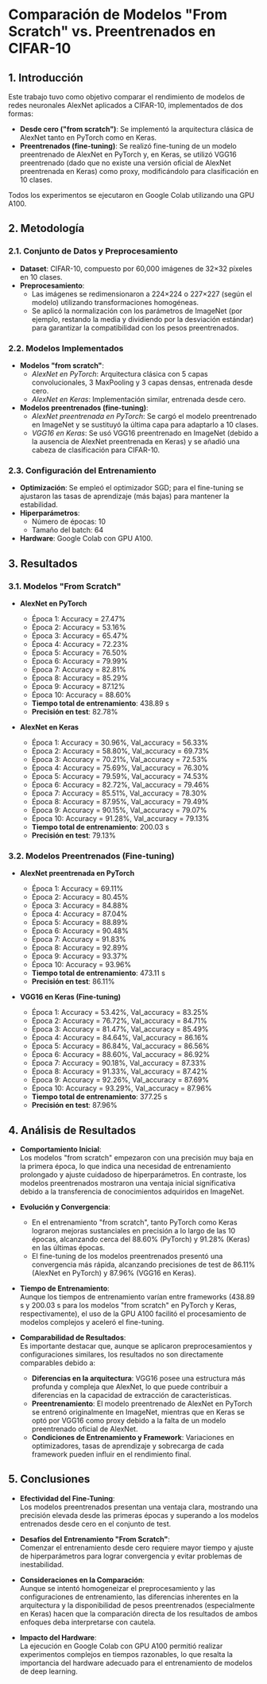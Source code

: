 # Comparación de Modelos "From Scratch" vs. Preentrenados en CIFAR-10

## 1. Introducción

Este trabajo tuvo como objetivo comparar el rendimiento de modelos de redes neuronales AlexNet aplicados a CIFAR-10, implementados de dos formas:
- **Desde cero ("from scratch")**: Se implementó la arquitectura clásica de AlexNet tanto en PyTorch como en Keras.
- **Preentrenados (fine-tuning)**: Se realizó fine-tuning de un modelo preentrenado de AlexNet en PyTorch y, en Keras, se utilizó VGG16 preentrenado (dado que no existe una versión oficial de AlexNet preentrenada en Keras) como proxy, modificándolo para clasificación en 10 clases.

Todos los experimentos se ejecutaron en Google Colab utilizando una GPU A100.

## 2. Metodología

### 2.1. Conjunto de Datos y Preprocesamiento
- **Dataset**: CIFAR-10, compuesto por 60,000 imágenes de 32×32 píxeles en 10 clases.
- **Preprocesamiento**:
  - Las imágenes se redimensionaron a 224×224 o 227×227 (según el modelo) utilizando transformaciones homogéneas.
  - Se aplicó la normalización con los parámetros de ImageNet (por ejemplo, restando la media y dividiendo por la desviación estándar) para garantizar la compatibilidad con los pesos preentrenados.

### 2.2. Modelos Implementados
- **Modelos "from scratch"**:
  - *AlexNet en PyTorch*: Arquitectura clásica con 5 capas convolucionales, 3 MaxPooling y 3 capas densas, entrenada desde cero.
  - *AlexNet en Keras*: Implementación similar, entrenada desde cero.
- **Modelos preentrenados (fine-tuning)**:
  - *AlexNet preentrenada en PyTorch*: Se cargó el modelo preentrenado en ImageNet y se sustituyó la última capa para adaptarlo a 10 clases.
  - *VGG16 en Keras*: Se usó VGG16 preentrenado en ImageNet (debido a la ausencia de AlexNet preentrenada en Keras) y se añadió una cabeza de clasificación para CIFAR-10.

### 2.3. Configuración del Entrenamiento
- **Optimización**: Se empleó el optimizador SGD; para el fine-tuning se ajustaron las tasas de aprendizaje (más bajas) para mantener la estabilidad.
- **Hiperparámetros**:  
  - Número de épocas: 10  
  - Tamaño del batch: 64  
- **Hardware**: Google Colab con GPU A100.

## 3. Resultados

### 3.1. Modelos "From Scratch"
- **AlexNet en PyTorch**  
  - Época 1: Accuracy = 27.47%  
  - Época 2: Accuracy = 53.16%  
  - Época 3: Accuracy = 65.47%  
  - Época 4: Accuracy = 72.23%  
  - Época 5: Accuracy = 76.50%  
  - Época 6: Accuracy = 79.99%  
  - Época 7: Accuracy = 82.81%  
  - Época 8: Accuracy = 85.29%  
  - Época 9: Accuracy = 87.12%  
  - Época 10: Accuracy = 88.60%  
  - **Tiempo total de entrenamiento**: 438.89 s  
  - **Precisión en test**: 82.78%

- **AlexNet en Keras**  
  - Época 1: Accuracy = 30.96%, Val_accuracy = 56.33%  
  - Época 2: Accuracy = 58.80%, Val_accuracy = 69.73%  
  - Época 3: Accuracy = 70.21%, Val_accuracy = 72.53%  
  - Época 4: Accuracy = 75.69%, Val_accuracy = 76.30%  
  - Época 5: Accuracy = 79.59%, Val_accuracy = 74.53%  
  - Época 6: Accuracy = 82.72%, Val_accuracy = 79.46%  
  - Época 7: Accuracy = 85.51%, Val_accuracy = 78.30%  
  - Época 8: Accuracy = 87.95%, Val_accuracy = 79.49%  
  - Época 9: Accuracy = 90.15%, Val_accuracy = 79.07%  
  - Época 10: Accuracy = 91.28%, Val_accuracy = 79.13%  
  - **Tiempo total de entrenamiento**: 200.03 s  
  - **Precisión en test**: 79.13%

### 3.2. Modelos Preentrenados (Fine-tuning)
- **AlexNet preentrenada en PyTorch**  
  - Época 1: Accuracy = 69.11%  
  - Época 2: Accuracy = 80.45%  
  - Época 3: Accuracy = 84.88%  
  - Época 4: Accuracy = 87.04%  
  - Época 5: Accuracy = 88.89%  
  - Época 6: Accuracy = 90.48%  
  - Época 7: Accuracy = 91.83%  
  - Época 8: Accuracy = 92.89%  
  - Época 9: Accuracy = 93.37%  
  - Época 10: Accuracy = 93.96%  
  - **Tiempo total de entrenamiento**: 473.11 s  
  - **Precisión en test**: 86.11%

- **VGG16 en Keras (Fine-tuning)**  
  - Época 1: Accuracy = 53.42%, Val_accuracy = 83.25%  
  - Época 2: Accuracy = 76.72%, Val_accuracy = 84.71%  
  - Época 3: Accuracy = 81.47%, Val_accuracy = 85.49%  
  - Época 4: Accuracy = 84.64%, Val_accuracy = 86.16%  
  - Época 5: Accuracy = 86.84%, Val_accuracy = 86.56%  
  - Época 6: Accuracy = 88.60%, Val_accuracy = 86.92%  
  - Época 7: Accuracy = 90.18%, Val_accuracy = 87.33%  
  - Época 8: Accuracy = 91.33%, Val_accuracy = 87.42%  
  - Época 9: Accuracy = 92.26%, Val_accuracy = 87.69%  
  - Época 10: Accuracy = 93.29%, Val_accuracy = 87.96%  
  - **Tiempo total de entrenamiento**: 377.25 s  
  - **Precisión en test**: 87.96%

## 4. Análisis de Resultados

- **Comportamiento Inicial**:  
  Los modelos "from scratch" empezaron con una precisión muy baja en la primera época, lo que indica una necesidad de entrenamiento prolongado y ajuste cuidadoso de hiperparámetros. En contraste, los modelos preentrenados mostraron una ventaja inicial significativa debido a la transferencia de conocimientos adquiridos en ImageNet.

- **Evolución y Convergencia**:  
  - En el entrenamiento "from scratch", tanto PyTorch como Keras lograron mejoras sustanciales en precisión a lo largo de las 10 épocas, alcanzando cerca del 88.60% (PyTorch) y 91.28% (Keras) en las últimas épocas.  
  - El fine-tuning de los modelos preentrenados presentó una convergencia más rápida, alcanzando precisiones de test de 86.11% (AlexNet en PyTorch) y 87.96% (VGG16 en Keras).

- **Tiempo de Entrenamiento**:  
  Aunque los tiempos de entrenamiento varían entre frameworks (438.89 s y 200.03 s para los modelos "from scratch" en PyTorch y Keras, respectivamente), el uso de la GPU A100 facilitó el procesamiento de modelos complejos y aceleró el fine-tuning.

- **Comparabilidad de Resultados**:  
  Es importante destacar que, aunque se aplicaron preprocesamientos y configuraciones similares, los resultados no son directamente comparables debido a:
  - **Diferencias en la arquitectura**: VGG16 posee una estructura más profunda y compleja que AlexNet, lo que puede contribuir a diferencias en la capacidad de extracción de características.
  - **Preentrenamiento**: El modelo preentrenado de AlexNet en PyTorch se entrenó originalmente en ImageNet, mientras que en Keras se optó por VGG16 como proxy debido a la falta de un modelo preentrenado oficial de AlexNet.
  - **Condiciones de Entrenamiento y Framework**: Variaciones en optimizadores, tasas de aprendizaje y sobrecarga de cada framework pueden influir en el rendimiento final.

## 5. Conclusiones

- **Efectividad del Fine-Tuning**:  
  Los modelos preentrenados presentan una ventaja clara, mostrando una precisión elevada desde las primeras épocas y superando a los modelos entrenados desde cero en el conjunto de test.

- **Desafíos del Entrenamiento "From Scratch"**:  
  Comenzar el entrenamiento desde cero requiere mayor tiempo y ajuste de hiperparámetros para lograr convergencia y evitar problemas de inestabilidad.

- **Consideraciones en la Comparación**:  
  Aunque se intentó homogeneizar el preprocesamiento y las configuraciones de entrenamiento, las diferencias inherentes en la arquitectura y la disponibilidad de pesos preentrenados (especialmente en Keras) hacen que la comparación directa de los resultados de ambos enfoques deba interpretarse con cautela.

- **Impacto del Hardware**:  
  La ejecución en Google Colab con GPU A100 permitió realizar experimentos complejos en tiempos razonables, lo que resalta la importancia del hardware adecuado para el entrenamiento de modelos de deep learning.
